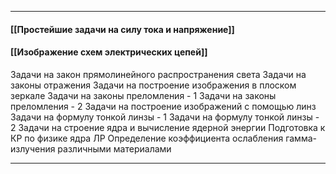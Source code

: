 * * *

#### [[Простейшие задачи на силу тока и напряжение]]
#### [[Изображение схем электрических цепей]]

Задачи на закон прямолинейного распространения света
Задачи на законы отражения
Задачи на построение изображения в плоском зеркале
Задачи на законы преломления - 1
Задачи на законы преломления - 2
Задачи на построение изображений с помощью линз
Задачи на формулу тонкой линзы - 1
Задачи на формулу тонкой линзы - 2
Задачи на строение ядра и вычисление ядерной энергии
Подготовка к КР по физике ядра
ЛР Определение коэффициента ослабления гамма-излучения различными материалами

* * *








